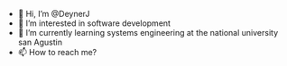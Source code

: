 - 👋 Hi, I’m @DeynerJ
- 👀 I’m interested in software development
- 🌱 I’m currently learning systems engineering at the national university san Agustin
- 📫 How to reach me? 

<!---

--->
